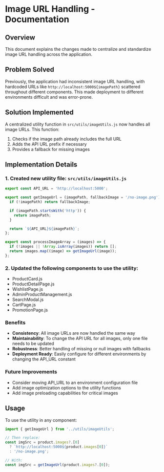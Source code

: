 # Image URL Handling - Documentation

## Overview

This document explains the changes made to centralize and standardize image URL handling across the application.

## Problem Solved

Previously, the application had inconsistent image URL handling, with hardcoded URLs like `http://localhost:5000${imagePath}` scattered throughout different components. This made deployment to different environments difficult and was error-prone.

## Solution Implemented

A centralized utility function in `src/utils/imageUtils.js` now handles all image URLs. This function:

1. Checks if the image path already includes the full URL
2. Adds the API URL prefix if necessary
3. Provides a fallback for missing images

## Implementation Details

### 1. Created new utility file: `src/utils/imageUtils.js`

```js
export const API_URL = 'http://localhost:5000';

export const getImageUrl = (imagePath, fallbackImage = '/no-image.png') => {
  if (!imagePath) return fallbackImage;

  if (imagePath.startsWith('http')) {
    return imagePath;
  }

  return `${API_URL}${imagePath}`;
};

export const processImageArray = (images) => {
  if (!images || !Array.isArray(images)) return [];
  return images.map((image) => getImageUrl(image));
};
```

### 2. Updated the following components to use the utility:

- ProductCard.js
- ProductDetailPage.js
- WishlistPage.js
- AdminProductManagement.js
- SearchModal.js
- CartPage.js
- PromotionPage.js

### Benefits

- **Consistency**: All image URLs are now handled the same way
- **Maintainability**: To change the API URL for all images, only one file needs to be updated
- **Robustness**: Better handling of missing or null images with fallbacks
- **Deployment Ready**: Easily configure for different environments by changing the API_URL constant

### Future Improvements

- Consider moving API_URL to an environment configuration file
- Add image optimization options to the utility functions
- Add image preloading capabilities for critical images

## Usage

To use the utility in any component:

```js
import { getImageUrl } from '../utils/imageUtils';

// Then replace:
const imgSrc = product.images?.[0]
  ? `http://localhost:5000${product.images[0]}`
  : '/no-image.png';

// With:
const imgSrc = getImageUrl(product.images?.[0]);
```
